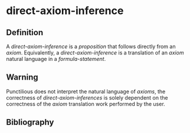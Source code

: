 # direct-axiom-inference

## Definition

A *direct-axiom-inference* is a *proposition* that follows directly from an *axiom*.
Equivalently, a *direct-axiom-inference* is a translation of an *axiom* natural language
in a *formula-statement*.

## Warning

Punctilious does not interpret the natural language of *axioms*,
the correctness of *direct-axiom-inferences* is solely dependent on the correctness of the
*axiom* translation work performed by the user.

## Bibliography

